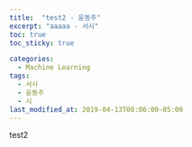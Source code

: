 ```yaml
---
title:  "test2 - 윤동주"
excerpt: "aaaaa - 서시"
toc: true
toc_sticky: true

categories:
  - Machine Learning
tags:
  - 서시
  - 윤동주
  - 시
last_modified_at: 2019-04-13T08:06:00-05:00
---
```


test2